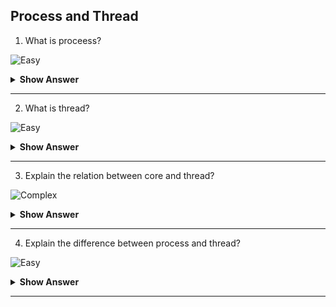 ## Process and Thread

1. What is proceess?

![Easy](https://github.com/revaturelabs/interviewquestions/blob/dev/ComplexityTags/simple%20(2).svg)
<details>
<summary><b> Show Answer </b></summary>
<blockquote>

- A process is a part program or application.
- A program can contain more than one process.
- A program can have its own environment and memory.
</blockquote>
</details>

---

2. What is thread?

![Easy](https://github.com/revaturelabs/interviewquestions/blob/dev/ComplexityTags/simple%20(2).svg)
<details>
<summary><b> Show Answer </b></summary>
<blockquote>

- A thread is a lightweight proces.
- A thread is a part of process.
- A thread can have its own environment and memory.
</blockquote>
</details>

---

3. Explain the relation between core and thread?

![Complex](https://github.com/revaturelabs/interviewquestions/blob/dev/ComplexityTags/Complex%20(2).svg)
<details>
<summary><b> Show Answer </b></summary>
<blockquote>

- A processor is madeup of multiple cores
- A core is physical component wrhere threads are virtual component.
- Thread is a virtual division of cores.
- A core can have upto 2 threads we can utilize the 2 threads based on the process.
</blockquote>
</details>

---

4. Explain the difference between process and thread?

![Easy](https://github.com/revaturelabs/interviewquestions/blob/dev/ComplexityTags/simple%20(2).svg)
<details>
<summary><b> Show Answer </b></summary>
<blockquote>

| **Process**                             | **Thread**                                         |
|-----------------------------------------|----------------------------------------------------|
| Process is part of application          | Thread is part of process                          |
| Process is heavyweight.                 | Thread is lightweight.                             |
| More time is taken.                     | Less time is taken.                                |
| It has its own environment.             | It also has its own environment.                   |
| The process has its memory.             | Memory is shared among threads in a process.       |
| A process will not affect other process | A thread may block other block when it is blocked. |
</blockquote>
</details>

---
